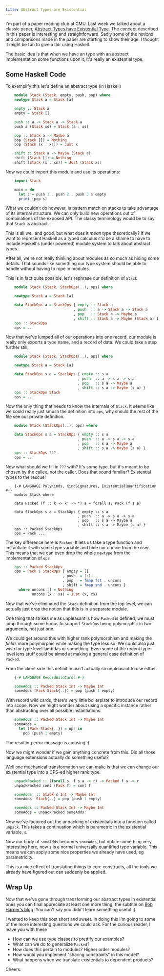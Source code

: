 ```yaml
---
title: Abstract Types are Existential
---
```


I'm part of a paper reading club at CMU. Last week we talked about a
classic paper, [Abstract Types have Existential Type][paper]. The
concept described in this paper is interesting and
straightforward. Sadly some of the notions and comparisons made in the
paper are starting to show their age. I thought it might be fun to
give a tldr using Haskell.

The basic idea is that when we have an type with an abstract
implementation some functions upon it, it's really an existential
type.

## Some Haskell Code

To exemplify this let's define an abstract type (in Haskell)

``` haskell
    module Stack (Stack, empty, push, pop) where
    newtype Stack a = Stack [a]

    empty :: Stack a
    empty = Stack []

    push :: a -> Stack a -> Stack a
    push a (Stack xs) = Stack (a : xs)

    pop :: Stack a -> Maybe a
    pop (Stack []) = Nothing
    pop (Stack (x : xs)) = Just x

    shift :: Stack a -> Maybe (Stack a)
    shift (Stack []) = Nothing
    shift (Stack (x : xs)) = Just (Stack xs)
```

Now we could import this module and use its operations:

``` haskell
    import Stack

    main = do
      let s = push 1 . push 2 . push 3 $ empty
      print (pop s)
```

What we couldn't do however, is pattern match on stacks to take
advantage of its internal structure. We can only build new operations
out of combinations of the exposed API. The classy terminology would
be to say that `Stack` is abstract.

This is all well and good, but what does it *mean* type theoretically?
If we want to represent Haskell as a typed calculus it'd be a shame to
have to include Haskell's (under powered) module system to talk about
abstract types.

After all, we're not really thinking about modules as so much as
hiding some details. That sounds like something our type system should
be able to handle without having to rope in modules.

This is in fact quite possible, let's rephrase our definition of
`Stack`

``` haskell
    module Stack (Stack, StackOps(..), ops) where

    newtype Stack a = Stack [a]

    data StackOps a = StackOps { empty :: Stack a
                               , push  :: a -> Stack a -> Stack a
                               , pop   :: Stack a -> Maybe a
                               , shift :: Stack a -> Maybe (Stack a) }
    ops :: StackOps
    ops = ...
```

Now that we've lumped all of our operations into one record, our
module is really only exports a type name, and a record of data. We
could take a step further still,

``` haskell
    module Stack (Stack, StackOps(..), ops) where

    newtype Stack a = Stack [a]

    data StackOps s a = StackOps { empty :: s a
                                 , push  :: a -> s a -> s a
                                 , pop   :: s a -> Maybe a
                                 , shift :: s a -> Maybe (s a) }
    ops :: StackOps Stack
    ops = ...
```

Now the only thing that needs to know the internals of `Stack`. It
seems like we could really just smush the definition into `ops`, why
should the rest of the file see our private definition.

``` haskell
    module Stack (StackOps(..), ops) where

    data StackOps s a = StackOps { empty :: s a
                                 , push  :: a -> s a -> s a
                                 , pop   :: s a -> Maybe a
                                 , shift :: s a -> Maybe (s a) }
    ops :: StackOps ???
    ops = ...
```

Now what should we fill in `???` with? It's some type, but it's meant
to be chosen by the callee, not the caller. Does that sound familiar?
Existential types to the rescue!

```
    {-# LANGUAGE PolyKinds, KindSignatures, ExistentialQuantification #-}
    module Stack where

    data Packed (f :: k -> k' -> *) a = forall s. Pack (f s a)

    data StackOps s a = StackOps { empty :: s a
                                 , push  :: a -> s a -> s a
                                 , pop   :: s a -> Maybe a
                                 , shift :: s a -> Maybe (s a) }
    ops :: Packed StackOps
    ops = Pack ...
```

The key difference here is `Packed`. It lets us take a type function
and instantiate it with some type variable and hide our choice from
the user. This means that we can even drop the whole `newtype` from
the implementation of `ops`

``` haskell
    ops :: Packed StackOps
    ops = Pack $ StackOps { empty = []
                          , push  = (:)
                          , pop   = fmap fst . uncons
                          , shift = fmap snd . uncons }
      where uncons [] = Nothing
            uncons (x : xs) = Just (x, xs)
```

Now that we've eliminated the `Stack` definition from the top level, we
can actually just drop the notion that this is in a separate module.

One thing that strikes me as unpleasant is how `Packed` is defined, we
must jump through some hoops to support `StackOps` being polymorphic
in two arguments, not just one.

We could get around this with higher rank polymorphism and making the
*fields* more polymorphic while making the type less so. We could also
just wish for type level lambdas or something. Even some of the recent
type level lens stuff could be aimed at making a general case
definition of `Packed`.

From the client side this definition isn't actually so unpleasant to
use either.

``` haskell
    {-# LANGUAGE RecordWildCards #-}

    someAdds :: Packed Stack Int -> Maybe Int
    someAdds (Pack Stack{..}) = pop (push 1 empty)
```

With record wild cards, there's very little boilerplate to introduce
our record into scope.  Now we might wonder about using a specific
instance rather than abstracting over all possible instantiations.

``` haskell
    someAdds :: Packed Stack Int -> Maybe Int
    someAdds =
      let (Pack Stack{..}) = ops in
        pop (push 1 empty)
```

The resulting error message is amusing :)

Now we might wonder if we gain anything concrete from this. Did all
those language extensions actually do something useful?

Well one mechanical transformation we can make is that we can change
our existential type into a CPS-ed higher rank type.

``` haskell
    unpackPacked :: (forall s. f s a -> r) -> Packed f a -> r
    unpackPacked cont (Pack f) = cont f

    someAdds' :: Stack s Int -> Maybe Int
    someAdds' Stack{..} = pop (push 1 empty)

    someAdds :: Packed Stack Int -> Maybe Int
    someAdds = unpackPacked someAdds'
```

Now we've factored out the unpacking of existentials into a function
called `unpack`. This takes a continuation which is parametric in the
existential variable, `s`.

Now our body of `someAdds` becomes `someAdds`, but notice something
very interesting here, now `s` is a normal universally quantified type
variable. This means we can apply some nice properties we already have
used, eg parametricity.

This is a nice effect of translating things to core constructs, all
the tools we already have figured out can suddenly be applied.

## Wrap Up

Now that we've gone through transforming our abstract types in
existential ones you can final appreciate at least one more thing: the
subtitle on [Bob Harper's blog][bobs blog]. You can't say you didn't
learn something useful :)

I wanted to keep this post short and sweet. In doing this I'm going to
some of the more interesting questions we could ask. For the curious
reader, I leave you with these

 - How can we use type classes to prettify our examples?
 - What can we do to generalize `Packed`?
 - How does this pertain to modules? Higher order modules?
 - How would you implement "sharing constraints" in this model?
 - What happens when we translate existentials to dependent products?

Cheers.

[paper]: http://theory.stanford.edu/~jcm/papers/mitch-plotkin-88.pdf
[bobs blog]: http://existentialtype.wordpress.com/
